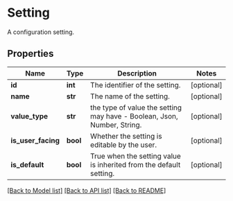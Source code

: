 # Setting

A configuration setting.
## Properties
Name | Type | Description | Notes
------------ | ------------- | ------------- | -------------
**id** | **int** | The identifier of the setting. | [optional] 
**name** | **str** | The name of the setting. | [optional] 
**value_type** | **str** | the type of value the setting may have - Boolean, Json, Number, String. | [optional] 
**is_user_facing** | **bool** | Whether the setting is editable by the user. | [optional] 
**is_default** | **bool** | True when the setting value is inherited from the default setting. | [optional] 

[[Back to Model list]](../README.md#documentation-for-models) [[Back to API list]](../README.md#documentation-for-api-endpoints) [[Back to README]](../README.md)


